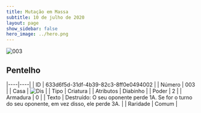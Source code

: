 ```yaml
---
title: Mutação em Massa
subtitle: 10 de julho de 2020
layout: page
show_sidebar: false
hero_image: ../hero.png
---
```


![003](https://cdn.keyforgegame.com/media/card_front/pt/479_003_3MJP362G94PV_pt.png)

## Pentelho

|----|----|
| ID | 633d6f5d-31df-4b39-82c3-8ff0e0494002 |
| Número | 003 |
| Casa | ![Dis](https://archonarcana.com/images/thumb/e/e8/Dis.png/22px-Dis.png "Dis") |
| Tipo | Criatura |
| Atributos | Diabinho |
| Poder | 2 |
| Armadura | 0 |
| Texto | Destruído: O seu oponente perde 1A. Se for o turno do seu oponente, em vez disso, ele perde 3A. |
| Raridade | Comum |
